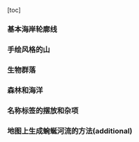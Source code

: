 [toc]

### 基本海岸轮廓线

### 手绘风格的山


### 生物群落


### 森林和海洋



### 名称标签的摆放和杂项



### 地图上生成蜿蜒河流的方法(additional)






















































































